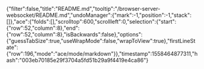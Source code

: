 {"filter":false,"title":"README.md","tooltip":"/browser-server-websocket/README.md","undoManager":{"mark":-1,"position":-1,"stack":[]},"ace":{"folds":[],"scrolltop":600,"scrollleft":0,"selection":{"start":{"row":52,"column":8},"end":{"row":52,"column":8},"isBackwards":false},"options":{"guessTabSize":true,"useWrapMode":false,"wrapToView":true},"firstLineState":{"row":196,"mode":"ace/mode/markdown"}},"timestamp":1558464877311,"hash":"003eb70185e29f3704a5fd51b29a9f4419e4ca86"}